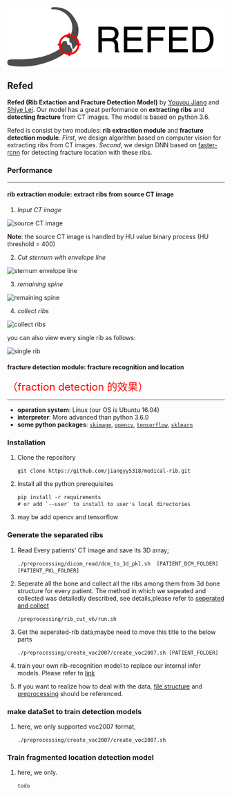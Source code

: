 
![REFED_logo](.github/logo_refed_side_white.jpg)

## Refed

**Refed (Rib Extaction and Fracture Detection Model)** by [Youyou Jiang](jiangyy5318@gmail.com) and [Shiye Lei](leishiye@gmail.com). Our model has a great performance on **extracting ribs** and **detecting fracture** from CT images. The model is based on python 3.6. 

Refed is consist by two modules: **rib extraction module** and **fracture detection module**. *First*, we design algorithm based on computer vision for extracting ribs from CT images. *Second*, we design DNN based on [faster-rcnn](https://github.com/endernewton/tf-faster-rcnn) for detecting fracture location with these ribs.

### Performance
---
#### rib extraction module: extract ribs from source CT image
1. *Input CT image*

![source CT image](.github/src_ct_image.png)

**Note**: the source CT image is handled by HU value binary process (HU threshold = 400)

2. *Cut sternum with envelope line*

![sternum envelope line](.github/half_front_bones_with_envelope_line.png)

3. *remaining spine*

![remaining spine](.github/spine_remaining.png)

4. *collect ribs*

![collect ribs](.github/collect_ribs.png)

you can also view every single rib as follows:

![single rib](.github/single_rib.png)

#### fracture detection module: fracture recognition and location
<font color=red size=5>（fraction detection 的效果）</font>

---
- **operation system**: Linux (our OS is Ubuntu 16.04)
- **interpreter**: More advanced than python 3.6.0
- **some python packages**: [`skimage`](https://scikit-image.org/), [`opencv`](https://opencv.org/), [`tensorflow`](https://www.tensorflow.org/), [`sklearn`](https://scikit-learn.org/)

### Installation
1. Clone the repository
    ```shell
    git clone https://github.com/jiangyy5318/medical-rib.git
    ```
2. Install all the python prerequisites
    ```shell
    pip install -r requirements
    # or add `--user` to install to user's local directories
    ```
3. may be add opencv and tensorflow

### Generate the separated ribs
1. Read Every patients' CT image and save its 3D array;
    ```shell
    ./preprocessing/dicom_read/dcm_to_3d_pkl.sh  [PATIENT_DCM_FOLDER]  [PATIENT_PKL_FOLDER]
    ```
2. Seperate all the bone and collect all the ribs among them from 3d bone structure for every patient. The method in which we sepeated and collected was detailedly described, see details,please refer to [seperated and collect]()
    ```shell
    /preprocessing/rib_cut_v6/run.sh 
    ```
3. Get the seperated-rib data;maybe need to move this title to the below parts
    ```shell
   ./preprocessing/create_voc2007/create_voc2007.sh [PATIENT_FOLDER]
    ```
4. train your own rib-recognition model to replace our internal infer models. Please refer to [link](****)

5. If you want to realize how to deal with the data, [file structure](dataSet/) and [preprocessing](preprocessing/create_voc2007) should be referenced.

### make dataSet to train detection models
1. here, we only supported voc2007 format,
    ```shell
    ./preprocessing/create_voc2007/create_voc2007.sh
    ```

### Train fragmented location detection model
1. here, we only.
    ```shell
    todo
    ```
